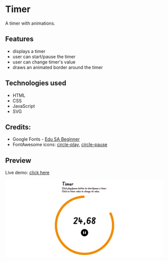 # Timer

A timer with animations.

## Features

- displays a timer
- user can start/pause the timer
- user can change timer's value
- draws an animated border around the timer

## Technologies used

- HTML
- CSS
- JavaScript
- SVG

## Credits:

- Google Fonts - [Edu SA Beginner](https://fonts.google.com/specimen/Edu+SA+Beginner)
- FontAwesome icons: [circle-play](https://fontawesome.com/icons/circle-play?s=solid), [circle-pause](https://fontawesome.com/icons/circle-pause?s=solid)

## Preview

Live demo: [click here](https://pawelpohland.github.io/timer/)

[![App screenshot](preview.png "Preview - screenshot")](https://pawelpohland.github.io/timer/)
